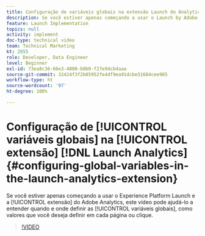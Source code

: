 ```yaml
---
title: Configuração de variáveis globais na extensão Launch do Analytics
description: Se você estiver apenas começando a usar o Launch by Adobe, e a extensão do Adobe Analytics, este vídeo pode ajudá-lo a entender quando e onde definir as variáveis globais, ou seja, valores que você deseja definir em cada página ou clique.
feature: Launch Implementation
topics: null
activity: implement
doc-type: technical video
team: Technical Marketing
kt: 2855
role: Developer, Data Engineer
level: Beginner
exl-id: 73ea8c36-66e3-4800-b0b0-f27e94cb4aaa
source-git-commit: 32424f3f2b05952fe4df9ea91dcbe51684cee905
workflow-type: ht
source-wordcount: '97'
ht-degree: 100%

---
```


# Configuração de [!UICONTROL variáveis globais] na [!UICONTROL extensão] [!DNL Launch Analytics] {#configuring-global-variables-in-the-launch-analytics-extension}

Se você estiver apenas começando a usar o Experience Platform Launch e a [!UICONTROL extensão] do Adobe Analytics, este vídeo pode ajudá-lo a entender quando e onde definir as [!UICONTROL variáveis globais], como valores que você deseja definir em cada página ou clique.

>[!VIDEO](https://video.tv.adobe.com/v/27181/?quality=9)
